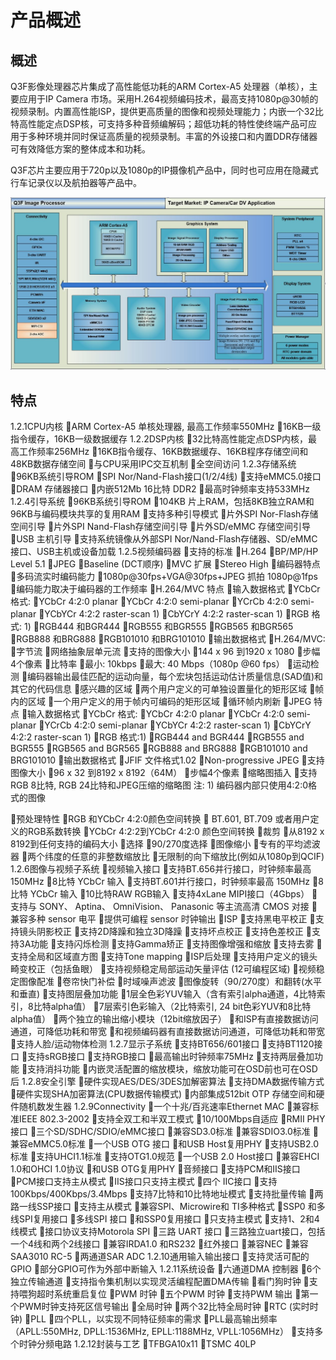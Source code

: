# 产品概述 
## 概述
Q3F影像处理器芯片集成了高性能低功耗的ARM Cortex-A5 处理器（单核），主要应用于IP Camera 市场。采用H.264视频编码技术，最高支持1080p@30帧的视频录制。内置高性能ISP，提供更高质量的图像和视频处理能力；内嵌一个32比特高性能定点DSP核，可支持多种音频编解码；超低功耗的特性使终端产品可应用于多种环境并同时保证高质量的视频录制。丰富的外设接口和内置DDR存储器可有效降低方案的整体成本和功耗。

Q3F芯片主要应用于720p以及1080p的IP摄像机产品中，同时也可应用在隐藏式行车记录仪以及航拍器等产品中。

![Q3F block diagram](https://github.com/InfoTM-SDK/Q3FSDK/blob/master/Q3Fblockdiagram.JPG)

## 特点
1.2.1CPU内核
ARM Cortex-A5 单核处理器, 最高工作频率550MHz
16KB一级指令缓存，16KB一级数据缓存
1.2.2DSP内核
32比特高性能定点DSP内核，最高工作频率256MHz
16KB指令缓存、16KB数据缓存、16KB程序存储空间和48KB数据存储空间
与CPU采用IPC交互机制
全空间访问
1.2.3存储系统
96KB系统引导ROM
SPI Nor/Nand-Flash接口(1/2/4线)
支持eMMC5.0接口
DRAM 存储器接口
内嵌512Mb 16比特 DDR2 
最高时钟频率支持533MHz 
1.2.4引导系统
96KB系统引导ROM
104KB 片上RAM，包括8KB独立RAM和96KB与编码模块共享的复用RAM
支持多种引导模式
片外SPI Nor-Flash存储空间引导
片外SPI Nand-Flash存储空间引导
片外SD/eMMC 存储空间引导
USB 主机引导
支持系统镜像从外部SPI Nor/Nand-Flash存储器、SD/eMMC接口、USB主机或设备加载
1.2.5视频编码器
支持的标准
H.264 
BP/MP/HP Level 5.1
JPEG 
Baseline (DCT顺序)
MVC 扩展
Stereo High
编码器特点
多码流实时编码能力
1080p@30fps+VGA@30fps+JPEG 抓拍 1080p@1fps
编码能力取决于编码器的工作频率
H.264/MVC 特点
输入数据格式
YCbCr 格式:
YCbCr 4:2:0 planar
YCbCr 4:2:0 semi-planar
YCrCb 4:2:0 semi-planar
YCbYCr 4:2:2 raster-scan 1)
CbYCrY 4:2:2 raster-scan 1)
RGB 格式: 1)
RGB444 和BGR444
RGB555 和BGR555
RGB565 和BGR565
RGB888 和BRG888
RGB101010 和BRG101010
输出数据格式 
H.264/MVC:
字节流
网络抽象层单元流
支持的图像大小
144 x 96 到1920 x 1080
步幅4个像素
比特率
最小: 10kbps
最大: 40 Mbps（1080p @60 fps）
运动检测
编码器输出最佳匹配的运动向量，每个宏块包括运动估计质量信息(SAD值)和其它的代码信息
感兴趣的区域
两个用户定义的可单独设置量化的矩形区域
帧内的区域
一个用户定义的用于帧内可编码的矩形区域
循环帧内刷新 
JPEG 特点
输入数据格式 
YCbCr 格式:
YCbCr 4:2:0 planar
YCbCr 4:2:0 semi-planar
YCrCb 4:2:0 semi-planar
YCbYCr 4:2:2 raster-scan 1)
CbYCrY 4:2:2 raster-scan 1)
RGB 格式:1)
RGB444 and BGR444
RGB555 and BGR555
RGB565 and BGR565
RGB888 and BRG888
RGB101010 and BRG101010
输出数据格式 
JFIF 文件格式1.02
Non-progressive JPEG
支持图像大小 
96 x 32 到8192 x 8192（64M）
步幅4个像素
缩略图插入 
支持RGB 8比特, RGB 24比特和JPEG压缩的缩略图
注:  1) 编码器内部只使用4:2:0格式的图像

预处理特性
RGB 和YCbCr 4:2:0颜色空间转换
 BT.601, BT.709 或者用户定义的RGB系数转换
YCbCr 4:2:2到YCbCr 4:2:0 颜色空间转换
裁剪
从8192 x 8192到任何支持的编码大小
选择
90/270度选择
图像缩小
专有的平均滤波器
两个纬度的任意的非整数缩放比
无限制的向下缩放比(例如从1080p到QCIF)
1.2.6图像与视频子系统
视频输入接口
支持BT.656并行接口，时钟频率最高 150MHz
8比特 YCbCr 输入
支持BT.601并行接口，时钟频率最高 150MHz
8比特 YCbCr 输入
10比特RAW RGB输入
支持4xLane MIPI接口（4Gbps）
支持与 SONY、 Aptina、 OmniVision、 Panasonic 等主流高清 CMOS 对接
兼容多种 sensor 电平
提供可编程 sensor 时钟输出
ISP
支持黑电平校正
支持镜头阴影校正
支持2D降躁和独立3D降躁
支持坏点校正
支持色差校正
支持3A功能
支持闪烁检测
支持Gamma矫正
支持图像增强和缩放
支持去雾
支持全局和区域直方图
支持Tone mapping
ISP后处理
支持用户定义的镜头畸变校正（包括鱼眼）
支持视频稳定局部运动矢量评估 (12可编程区域)
视频稳定图像配准
卷帘快门补偿
时域噪声滤波
图像旋转（90/270度）和翻转(水平和垂直)
支持图层叠加功能
1层全色彩YUV输入（含有索引alpha通道，4比特索引，8比特alpha值）
7层索引色彩输入（2比特索引, 24 bit色彩YUV和8比特alpha值）
两个独立的输出缩小模块（12bit缩放因子）
和ISP有直接数据访问通道，可降低功耗和带宽
和视频编码器有直接数据访问通道，可降低功耗和带宽
支持人脸/运动物体检测
1.2.7显示子系统 
支持BT656/601接口
支持BT1120接口
支持sRGB接口
支持RGB接口
最高输出时钟频率75MHz
支持两层叠加功能
支持消抖功能
内嵌灵活配置的缩放模块，缩放功能可在OSD前也可在OSD后
1.2.8安全引擎 
硬件实现AES/DES/3DES加解密算法
支持DMA数据传输方式
硬件实现SHA加密算法(CPU数据传输模式)
内部集成512bit OTP 存储空间和硬件随机数发生器
1.2.9Connectivity 
一个十兆/百兆速率Ethernet MAC
兼容标准IEEE 802.3-2002
支持全双工和半双工模式
10/100Mbps自适应
RMII PHY接口
三个SD/SDHC/SDIO/eMMC接口
兼容SD3.0标准
兼容SDIO3.0标准
兼容eMMC5.0标准
一个USB OTG 接口
和USB Host复用PHY
支持USB2.0标准
支持UHCI1.1标准
支持OTG1.0规范
一个USB 2.0 Host接口
兼容EHCI 1.0和OHCI 1.0协议
和USB OTG复用PHY
音频接口
支持PCM和IIS接口
PCM接口支持主从模式
IIS接口只支持主模式
四个 IIC接口
支持100Kbps/400Kbps/3.4Mbps
支持7比特和10比特地址模式
支持批量传输
两路一线SSP接口
支持主从模式
兼容SPI、Microwire和 TI多种格式
SSP0 和多线SPI复用接口
多线SPI 接口
和SSP0复用接口
只支持主模式
支持1、2和4线模式
接口协议支持Motorola SPI
三路 UART 接口
三路独立uart接口，包括一个4线和两个2线接口
兼容IRDA1.0 和RS232
红外接口
兼容NEC
兼容SAA3010 RC-5 
两通道SAR ADC
1.2.10通用输入输出接口
支持灵活可配的GPIO
部分GPIO可作为外部中断输入
1.2.11系统设备
六通道DMA 控制器
6个独立传输通道
支持指令集机制以实现灵活编程配置DMA传输
看门狗时钟
支持喂狗超时系统重启复位
PWM 时钟
五个PWM 时钟
支持PWM 输出
第一个PWM时钟支持死区信号输出
全局时钟
两个32比特全局时钟
RTC (实时时钟) 
PLL
四个PLL，以实现不同特征频率的需求
PLL最高输出频率（APLL:550MHz, DPLL:1536MHz, EPLL:1188MHz, VPLL:1056MHz）
支持多个时钟分频电路
1.2.12封装与工艺
TFBGA10x11
TSMC 40LP
